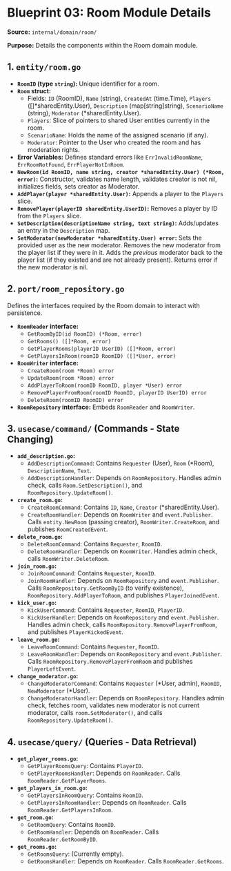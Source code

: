 # Blueprint 03: Room Module Details

**Source:** `internal/domain/room/`

**Purpose:** Details the components within the Room domain module.

## 1. `entity/room.go`

*   **`RoomID` (type `string`):** Unique identifier for a room.
*   **`Room` struct:**
    *   Fields: `ID` (RoomID), `Name` (string), `CreatedAt` (time.Time), `Players` ([]*sharedEntity.User), `Description` (map[string]string), `ScenarioName` (string), `Moderator` (*sharedEntity.User).
    *   `Players`: Slice of pointers to shared User entities currently in the room.
    *   `ScenarioName`: Holds the name of the assigned scenario (if any).
    *   `Moderator`: Pointer to the User who created the room and has moderation rights.
*   **Error Variables:** Defines standard errors like `ErrInvalidRoomName`, `ErrRoomNotFound`, `ErrPlayerNotInRoom`.
*   **`NewRoom(id RoomID, name string, creator *sharedEntity.User) (*Room, error)`:** Constructor, validates name length, validates creator is not nil, initializes fields, sets creator as Moderator.
*   **`AddPlayer(player *sharedEntity.User)`:** Appends a player to the `Players` slice.
*   **`RemovePlayer(playerID sharedEntity.UserID)`:** Removes a player by ID from the `Players` slice.
*   **`SetDescription(descriptionName string, text string)`:** Adds/updates an entry in the `Description` map.
*   **`SetModerator(newModerator *sharedEntity.User) error`:** Sets the provided user as the new moderator. Removes the new moderator from the player list if they were in it. Adds the *previous* moderator back to the player list (if they existed and are not already present). Returns error if the new moderator is nil.

## 2. `port/room_repository.go`

Defines the interfaces required by the Room domain to interact with persistence.

*   **`RoomReader` interface:**
    *   `GetRoomByID(id RoomID) (*Room, error)`
    *   `GetRooms() ([]*Room, error)`
    *   `GetPlayerRooms(playerID UserID) ([]*Room, error)`
    *   `GetPlayersInRoom(roomID RoomID) ([]*User, error)`
*   **`RoomWriter` interface:**
    *   `CreateRoom(room *Room) error`
    *   `UpdateRoom(room *Room) error`
    *   `AddPlayerToRoom(roomID RoomID, player *User) error`
    *   `RemovePlayerFromRoom(roomID RoomID, playerID UserID) error`
    *   `DeleteRoom(roomID RoomID) error`
*   **`RoomRepository` interface:** Embeds `RoomReader` and `RoomWriter`.

## 3. `usecase/command/` (Commands - State Changing)

*   **`add_description.go`:**
    *   `AddDescriptionCommand`: Contains `Requester` (User), `Room` (*Room), `DescriptionName`, `Text`.
    *   `AddDescriptionHandler`: Depends on `RoomRepository`. Handles admin check, calls `Room.SetDescription()`, and `RoomRepository.UpdateRoom()`.
*   **`create_room.go`:**
    *   `CreateRoomCommand`: Contains `ID`, `Name`, `Creator` (*sharedEntity.User).
    *   `CreateRoomHandler`: Depends on `RoomWriter` and `event.Publisher`. Calls `entity.NewRoom` (passing creator), `RoomWriter.CreateRoom`, and publishes `RoomCreatedEvent`.
*   **`delete_room.go`:**
    *   `DeleteRoomCommand`: Contains `Requester`, `RoomID`.
    *   `DeleteRoomHandler`: Depends on `RoomWriter`. Handles admin check, calls `RoomWriter.DeleteRoom`.
*   **`join_room.go`:**
    *   `JoinRoomCommand`: Contains `Requester`, `RoomID`.
    *   `JoinRoomHandler`: Depends on `RoomRepository` and `event.Publisher`. Calls `RoomRepository.GetRoomByID` (to verify existence), `RoomRepository.AddPlayerToRoom`, and publishes `PlayerJoinedEvent`.
*   **`kick_user.go`:**
    *   `KickUserCommand`: Contains `Requester`, `RoomID`, `PlayerID`.
    *   `KickUserHandler`: Depends on `RoomRepository` and `event.Publisher`. Handles admin check, calls `RoomRepository.RemovePlayerFromRoom`, and publishes `PlayerKickedEvent`.
*   **`leave_room.go`:**
    *   `LeaveRoomCommand`: Contains `Requester`, `RoomID`.
    *   `LeaveRoomHandler`: Depends on `RoomRepository` and `event.Publisher`. Calls `RoomRepository.RemovePlayerFromRoom` and publishes `PlayerLeftEvent`.
*   **`change_moderator.go`:**
    *   `ChangeModeratorCommand`: Contains `Requester` (*User, admin), `RoomID`, `NewModerator` (*User).
    *   `ChangeModeratorHandler`: Depends on `RoomRepository`. Handles admin check, fetches room, validates new moderator is not current moderator, calls `room.SetModerator()`, and calls `RoomRepository.UpdateRoom()`.

## 4. `usecase/query/` (Queries - Data Retrieval)

*   **`get_player_rooms.go`:**
    *   `GetPlayerRoomsQuery`: Contains `PlayerID`.
    *   `GetPlayerRoomsHandler`: Depends on `RoomReader`. Calls `RoomReader.GetPlayerRooms`.
*   **`get_players_in_room.go`:**
    *   `GetPlayersInRoomQuery`: Contains `RoomID`.
    *   `GetPlayersInRoomHandler`: Depends on `RoomReader`. Calls `RoomReader.GetPlayersInRoom`.
*   **`get_room.go`:**
    *   `GetRoomQuery`: Contains `RoomID`.
    *   `GetRoomHandler`: Depends on `RoomReader`. Calls `RoomReader.GetRoomByID`.
*   **`get_rooms.go`:**
    *   `GetRoomsQuery`: (Currently empty).
    *   `GetRoomsHandler`: Depends on `RoomReader`. Calls `RoomReader.GetRooms`. 